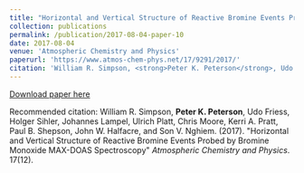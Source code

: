 ```yaml
---
title: "Horizontal and Vertical Structure of Reactive Bromine Events Probed by Bromine Monoxide MAX-DOAS Spectroscopy"
collection: publications
permalink: /publication/2017-08-04-paper-10
date: 2017-08-04
venue: 'Atmospheric Chemistry and Physics'
paperurl: 'https://www.atmos-chem-phys.net/17/9291/2017/'
citation: 'William R. Simpson, <strong>Peter K. Peterson</strong>, Udo Friess, Holger Sihler, Johannes Lampel, Ulrich Platt, Chris Moore, Kerri A. Pratt, Paul B. Shepson, John W. Halfacre, and Son V. Nghiem. (2017). &quot;Horizontal and Vertical Structure of Reactive Bromine Events Probed by Bromine Monoxide MAX-DOAS Spectroscopy&quot; <i>Atmospheric Chemistry and Physics</i>. 17(12).'
---
```


<a href='https://www.atmos-chem-phys.net/17/9291/2017/'>Download paper here</a>

Recommended citation: William R. Simpson, <strong>Peter K. Peterson</strong>, Udo Friess, Holger Sihler, Johannes Lampel, Ulrich Platt, Chris Moore, Kerri A. Pratt, Paul B. Shepson, John W. Halfacre, and Son V. Nghiem. (2017). "Horizontal and Vertical Structure of Reactive Bromine Events Probed by Bromine Monoxide MAX-DOAS Spectroscopy" <i>Atmospheric Chemistry and Physics</i>. 17(12).